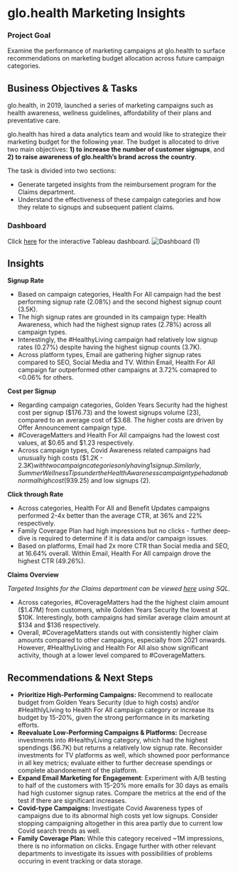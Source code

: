 # glo.health Marketing Insights

### Project Goal
Examine the performance of marketing campaigns at glo.health to surface recommendations on marketing budget allocation across future campaign categories.

## Business Objectives & Tasks
glo.health, in 2019, launched a series of marketing campaigns such as health awareness, wellness guidelines, affordability of their plans and preventative care.

glo.health has hired a data analytics team and would like to strategize their marketing budget for the following year. The budget is allocated to drive two main objectives: **1) to increase the number of customer signups**, and **2) to raise awareness of glo.health’s brand across the country**. 

The task is divided into two sections:
- Generate targeted insights from the reimbursement program for the Claims department.
- Understand the effectiveness of these campaign categories and how they relate to signups and subsequent patient claims.

### Dashboard
Click [here](https://public.tableau.com/views/glo_health/Dashboard?:language=en-US&:sid=&:redirect=auth&:display_count=n&:origin=viz_share_link) for the interactive Tableau dashboard.
![Dashboard (1)](https://github.com/user-attachments/assets/adb682a7-3e3c-4e82-823c-2dc1552afef6)

## Insights

**Signup Rate**
- Based on campaign categories, Health For All campaign had the best performing signup rate (2.08%) and the second highest signup count (3.5K).
- The high signup rates are grounded in its campaign type: Health Awareness, which had the highest signup rates (2.78%) across all campaign types.
- Interestingly, the #HealthyLiving campaign had relatively low signup rates (0.27%) despite having the highest signup counts (3.7K).
- Across platform types, Email are gathering higher signup rates compared to SEO, Social Media and TV. Within Email, Health For All campaign far outperformed other campaigns at 3.72% comapred to <0.06% for others.
  
**Cost per Signup**
- Regarding campaign categories, Golden Years Security had the highest cost per signup ($176.73) and the lowest signups volume (23), compared to an average cost of $3.68. The higher costs are driven by Offer Announcement campaign type.
- #CoverageMatters and Health For All campaigns had the lowest cost values, at $0.65 and $1.23 respectively. 
- Across campaign types, Covid Awareness related campaigns had unusually high costs ($1.2K - $2.3K) with two campaign categories only having 1 signup. Similarly, Summer Wellness Tips under the Health Awareness campaign type had an abnormal high cost ($939.25) and low signups (2).
  
**Click through Rate**
- Across categories, Health For All and Benefit Updates campaigns performed 2-4x better than the average CTR, at 36% and 22% respectively.
- Family Coverage Plan had high impressions but no clicks - further deep-dive is required to determine if it is data and/or campaign issues.
- Based on platforms, Email had 2x more CTR than Social media and SEO, at 16.64% overall. Within Email, Health For All campaign drove the highest CTR (49.26%).
  
**Claims Overview**

_Targeted Insights for the Claims department can be viewed [here](https://github.com/zachwong00/data-analytics-projects/blob/main/glo.health%20-%20Marketing%20Analysis/sql/Readme.md) using SQL._
- Across categories, #CoverageMatters had the the highest claim amount ($1.47M) from customers, while Golden Years Security the lowest at $10K. Interestingly, both campaigns had similar average claim amount at $134 and $136 respectively.
- Overall, #CoverageMatters stands out with consistently higher claim amounts compared to other campaigns, especially from 2021 onwards. However, #HealthyLiving and Health For All also show significant activity, though at a lower level compared to #CoverageMatters.

## Recommendations & Next Steps
- **Prioritize High-Performing Campaigns:** Recommend to reallocate budget from Golden Years Security (due to high costs) and/or #HealthlyLiving to Health For All campaign category or increase its budget by 15-20%, given the strong performance in its marketing efforts. 
- **Reevaluate Low-Performing Campaigns & Platforms:** Decrease investments into #HealthyLiving category, which had the highest spendings ($6.7K) but returns a relatively low signup rate. Reconsider investments for TV platforms as well, which showned poor performance in all key metrics; evaluate either to further decrease spendings or complete abandonement of the platform.
- **Expand Email Marketing for Engagement**: Experiment with A/B testing to half of the customers with 15-20% more emails for 30 days as emails had high customer signup rates. Compare the metrics at the end of the test if there are significant increases.
- **Covid-type Campaigns:** Investigate Covid Awareness types of campaigns due to its abnormal high costs yet low signups. Consider stopping campaigning altogether in this area partly due to current low Covid search trends as well.
- **Family Coverage Plan:** While this category received ~1M impressions, there is no information on clicks. Engage further with other relevant departments to investigate its issues with possibilities of problems occuring in event tracking or data storage.

